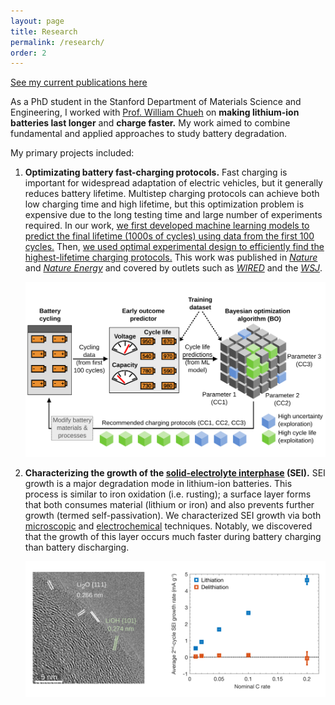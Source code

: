 ```yaml
---
layout: page
title: Research
permalink: /research/
order: 2
---
```


[See my current publications here](/publications)

As a PhD student in the Stanford Department of Materials Science and Engineering,
I worked with [Prof. William Chueh](https://chuehlab.stanford.edu) on
**making lithium-ion batteries last longer** and **charge faster.**
My work aimed to combine fundamental and applied approaches to
study battery degradation.

My primary projects included:

1. **Optimizating battery fast-charging protocols.**
Fast charging is important for widespread adaptation of electric vehicles, but it
generally reduces battery lifetime.
Multistep charging protocols can achieve both low charging time and high lifetime,
but this optimization problem is expensive due to the long testing time
and large number of experiments required.
In our work, [we first developed machine learning models to predict the final lifetime (1000s of cycles) using data from the first 100 cycles.](/articles/2019/04/09/data-driven.html)
Then, [we used optimal experimental design to efficiently find the highest-lifetime charging protocols.](/articles/2020/02/27/closed-loop-optimization.html)
This work was published in [*Nature*](https://doi.org/10.1038/s41586-020-1994-5)
and [*Nature Energy*](https://doi.org/10.1038/s41560-019-0356-8)
and covered by outlets such as
[*WIRED*](https://www.wired.com/story/ai-is-throwing-battery-development-into-overdrive/)
and the [*WSJ*](https://www.wsj.com/articles/electric-car-batteries-get-a-boost-from-artificial-intelligence-11604422792). 

    ![OED](/img/OED_figure.svg)

2. **Characterizing the growth of the
[solid-electrolyte interphase](https://en.wikipedia.org/wiki/Lithium-ion_battery#Electrolytes) (SEI).**
SEI growth is a major degradation mode in lithium-ion batteries.
This process is similar to iron oxidation (i.e. rusting); a surface layer forms that both
consumes material (lithium or iron) and also prevents further growth (termed self-passivation).
We characterized SEI growth via both
[microscopic](/articles/2019/08/20/SEI-cryo.html) and 
[electrochemical](/articles/2019/03/01/SEI-electrochem.html) techniques.
Notably, we discovered that the growth of this layer occurs much faster during battery charging
than battery discharging.

    ![SEI](/img/SEI.svg)
